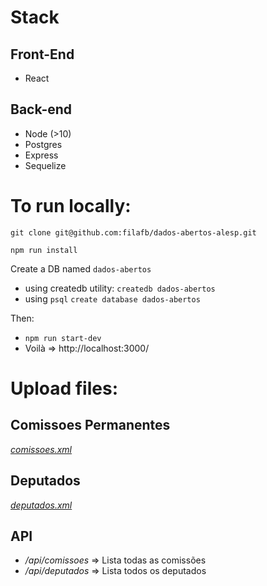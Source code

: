 # Stack
## Front-End
  - React

## Back-end
  - Node (>10)
  - Postgres
  - Express
  - Sequelize

# To run locally:
`git clone git@github.com:filafb/dados-abertos-alesp.git`

`npm run install`

Create a DB named `dados-abertos`
  - using createdb utility:
    `createdb dados-abertos`
  - using `psql`
    `create database dados-abertos`

Then:
- `npm run start-dev`
- Voilà => http://localhost:3000/

# Upload files:
## Comissoes Permanentes
[_comissoes.xml_](http://www.al.sp.gov.br/repositorioDados/processo_legislativo/comissoes.xml)


## Deputados

[_deputados.xml_](http://www.al.sp.gov.br/repositorioDados/deputados/deputados.xml)


## API

* _/api/comissoes_ => Lista todas as comissões
* _/api/deputados_ => Lista todos os deputados
